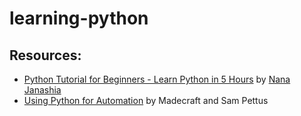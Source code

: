 # learning-python
## Resources:
* [Python Tutorial for Beginners - Learn Python in 5 Hours](https://www.youtube.com/watch?v=t8pPdKYpowI) by [Nana Janashia](https://www.techworld-with-nana.com/)
* [Using Python for Automation](https://www.linkedin.com/learning/using-python-for-automation) by Madecraft and Sam Pettus
